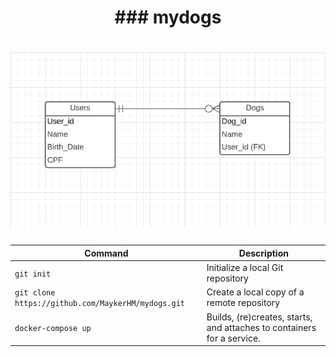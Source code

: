 <h1 align="center">
### mydogs
</h1>
<h1 align="center">
<img src="https://github.com/MaykerHM/mydogs/blob/main/DER.png" />
</h1>

| Command | Description |
| ------- | ----------- |
| `git init` | Initialize a local Git repository |
| `git clone https://github.com/MaykerHM/mydogs.git` | Create a local copy of a remote repository |
| `docker-compose up` | Builds, (re)creates, starts, and attaches to containers for a service. |
